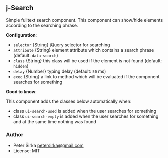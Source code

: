 ## j-Search

Simple fulltext search component. This component can show/hide elements according to the searching phrase.

__Configuration__:

- `selector` {String} jQuery selector for searching
- `attribute` {String} element attribute which contains a search phrase (default: `data-search`)
- `class` {String} this class will be used if the element is not found (default: `hidden`)
- `delay` {Number} typing delay (default: `50` ms)
- `exec` {String} a link to method which will be evaluated if the component searches for something

__Good to know__:

This component adds the classes below automatically when:

- class `ui-search-used` is added when the user searches for something
- class `ui-search-empty` is added when the user searches for something and at the same time nothing was found

### Author

- Peter Širka <petersirka@gmail.com>
- License: MIT